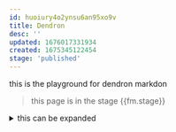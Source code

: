 ```yaml
---
id: huoiury4o2ynsu6an95xo9v
title: Dendron
desc: ''
updated: 1676017331934
created: 1675345122454
stage: 'published'
---
```


this is the playground for dendron markdon

>this page is in the stage {{fm.stage}}

<details>
    <summary>this can be expanded</summary>
    ### blaheader
    1. a numbered list
    1. list with some
      - bullets
      - asdf
</details>